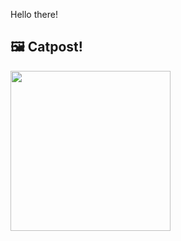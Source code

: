 Hello there!



## 🖼️ Catpost!

<sub>
    <img src="https://cdn2.thecatapi.com/images/MTY1NDA3OA.jpg" height="256">
</sub>

